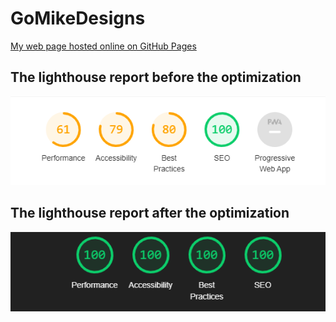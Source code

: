 # GoMikeDesigns

[My web page hosted online on GitHub Pages](https://shandean.github.io/GoMikeDesigns/)

## The lighthouse report before the optimization

![before img](/img/before.png)

## The lighthouse report after the optimization

![after img](/img/after%20report.png)
